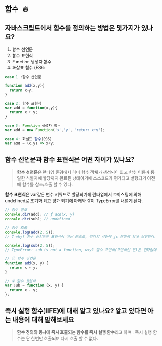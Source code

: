 # `함수 🔥`

## 자바스크립트에서 함수를 정의하는 방법은 몇가지가 있나요?

1. 함수 선언문
2. 함수 표현식
3. Function 생성자 함수
4. 화살표 함수 (ES6)

```jsx
case 1 :함수 선언문

function add(x,y){
  return x+y;
}

case 2: 함수 표현식
var add = function(x,y){
  return x + y;
}

case 3: Function 생성자 함수
var add = new Function('x','y', 'return x+y');

case 4: 화살표 함수(ES6)
var add = (x,y) => x+y;
```

## 함수 선언문과 함수 표현식은 어떤 차이가 있나요?

> **함수 선언문**은 런타임 환경에서 이미 함수 객체가 생성되어 있고 함수 이름과 동일한 식별자에 할당까지 완료된 상태이기에 소스코드가 평가되고 실행되기 이전에 함수를 참조/호출 할 수 있다.

**함수 표현식**은 var같은 변수 키워드로 할당되기에 런타임에서 호이스팅에 의해 undefined로 초기화 되고 평가 되기에 아래와 같이 TypeError를 내뱉게 된다.

>

```jsx
// 함수 참조
console.dir(add); // ƒ add(x, y)
console.dir(sub); // undefined

// 함수 호출
console.log(add(2, 5));
// 7 why? 함수 선언문은 표현식이 아닌 문으로, 런타임 이전에 js 엔진에 의해 실행된다.

console.log(sub(2, 5));
// TypeError: sub is not a function, why? 함수 표현식(표현식인 문)은 런타임에 값을 할당하기 때문에 sub는 현재 undefined로만 초기화된 상태이다.

// ① 함수 선언문
function add(x, y) {
  return x + y;
}

// ② 함수 표현식
var sub = function (x, y) {
  return x - y;
};
```

## 즉시 실행 함수(IIFE)에 대해 알고 있나요? 알고 있다면 아는 내용에 대해 말해보세요

> **함수 정의와 동시에 즉시 호출되는 함수를 즉시 실행 함수**라고 하며 , 즉시 실행 함수는 단 한번만 호출되며 다시 호출 할 수 없다.

